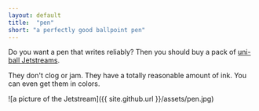 ```yaml
---
layout: default
title:  "pen"
short: "a perfectly good ballpoint pen"
---
```

Do you want a pen that writes reliably? Then you should buy a pack of [uni-ball Jetstreams](https://www.amazon.com/Sanford-Uni-Ball-Jetstream-Retractable-70877/dp/B002FSZP5A).

They don't clog or jam. They have a totally reasonable amount of ink. You can even get them in colors.

![a picture of the Jetstream]({{ site.github.url }}/assets/pen.jpg)